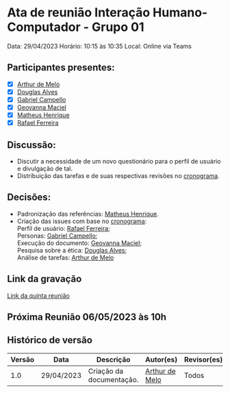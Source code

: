 # Ata de reunião Interação Humano-Computador - Grupo 01

Data: 29/04/2023
Horário: 10:15 às 10:35
Local: Online via Teams

## Participantes presentes:

- [x] [Arthur de Melo](https://github.com/arthurmlv)
- [x] [Douglas Alves](https://github.com/dougAlvs)
- [x] [Gabriel Campello](https://github.com/G16C)
- [x] [Geovanna Maciel](https://github.com/manuziny)
- [x] [Matheus Henrique](https://github.com/mathonaut)
- [x] [Rafael Ferreira](https://github.com/RafaelCLG0)

## Discussão:

- Discutir a necessidade de um novo questionário para o perfil de usuário e divulgação de tal.
- Distribuição das tarefas e de suas respectivas revisões no [cronograma](https://docs.google.com/spreadsheets/d/1SEwBQoFsySaTAvdmDYGwd3fS2pl0NnlE/edit?rtpof=true#gid=1284715897).

## Decisões:

- Padronização das referências: [Matheus Henrique](https://github.com/mathonaut).
- Criação das issues com base no [cronograma](https://docs.google.com/spreadsheets/d/1SEwBQoFsySaTAvdmDYGwd3fS2pl0NnlE/edit?rtpof=true#gid=1284715897): <br>
  Perfil de usuário: [Rafael Ferreira](https://github.com/RafaelCLG0); <br>
  Personas: [Gabriel Campello](https://github.com/G16C); <br>
  Execução do documento: [Geovanna Maciel](https://github.com/manuziny);<br>
  Pesquisa sobre a ética: [Douglas Alves](https://github.com/dougAlvs);<br>
  Análise de tarefas: [Arthur de Melo](https://github.com/arthurmlv) <br>

## Link da gravação

[Link da quinta reunião](https://www.youtube.com/watch?v=uWa_mGDypxo)

## Próxima Reunião 06/05/2023 às 10h

## Histórico de versão

| Versão | Data       | Descrição                | Autor(es)                                      | Revisor(es) |
| ------ | ---------- | ------------------------ | ---------------------------------------------- | ----------- |
| 1.0    | 29/04/2023 | Criação da documentação. | [Arthur de Melo](https://github.com/arthurmlv) | Todos       |
